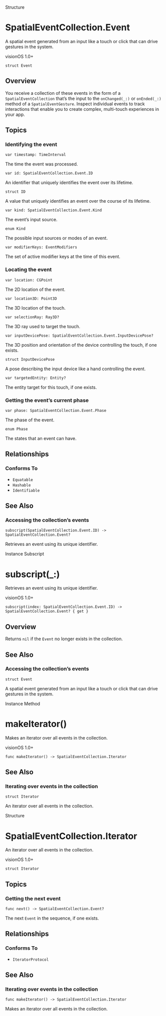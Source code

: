 Structure

# SpatialEventCollection.Event

A spatial event generated from an input like a touch or click that can drive
gestures in the system.

visionOS 1.0+

    
    
    struct Event

## Overview

You receive a collection of these events in the form of a
`SpatialEventCollection` that’s the input to the `onChanged(_:)` or
`onEnded(_:)` method of a `SpatialEventGesture`. Inspect individual events to
track interactions that enable you to create complex, multi-touch experiences
in your app.

## Topics

### Identifying the event

`var timestamp: TimeInterval`

The time the event was processed.

`var id: SpatialEventCollection.Event.ID`

An identifier that uniquely identifies the event over its lifetime.

`struct ID`

A value that uniquely identifies an event over the course of its lifetime.

`var kind: SpatialEventCollection.Event.Kind`

The event’s input source.

`enum Kind`

The possible input sources or modes of an event.

`var modifierKeys: EventModifiers`

The set of active modifier keys at the time of this event.

### Locating the event

`var location: CGPoint`

The 2D location of the event.

`var location3D: Point3D`

The 3D location of the touch.

`var selectionRay: Ray3D?`

The 3D ray used to target the touch.

`var inputDevicePose: SpatialEventCollection.Event.InputDevicePose?`

The 3D position and orientation of the device controlling the touch, if one
exists.

`struct InputDevicePose`

A pose describing the input device like a hand controlling the event.

`var targetedEntity: Entity?`

The entity target for this touch, if one exists.

### Getting the event’s current phase

`var phase: SpatialEventCollection.Event.Phase`

The phase of the event.

`enum Phase`

The states that an event can have.

## Relationships

### Conforms To

  * `Equatable`
  * `Hashable`
  * `Identifiable`

## See Also

### Accessing the collection’s events

`subscript(SpatialEventCollection.Event.ID) -> SpatialEventCollection.Event?`

Retrieves an event using its unique identifier.

Instance Subscript

# subscript(_:)

Retrieves an event using its unique identifier.

visionOS 1.0+

    
    
    subscript(index: SpatialEventCollection.Event.ID) -> SpatialEventCollection.Event? { get }

## Overview

Returns `nil` if the `Event` no longer exists in the collection.

## See Also

### Accessing the collection’s events

`struct Event`

A spatial event generated from an input like a touch or click that can drive
gestures in the system.

Instance Method

# makeIterator()

Makes an iterator over all events in the collection.

visionOS 1.0+

    
    
    func makeIterator() -> SpatialEventCollection.Iterator

## See Also

### Iterating over events in the collection

`struct Iterator`

An iterator over all events in the collection.

Structure

# SpatialEventCollection.Iterator

An iterator over all events in the collection.

visionOS 1.0+

    
    
    struct Iterator

## Topics

### Getting the next event

`func next() -> SpatialEventCollection.Event?`

The next `Event` in the sequence, if one exists.

## Relationships

### Conforms To

  * `IteratorProtocol`

## See Also

### Iterating over events in the collection

`func makeIterator() -> SpatialEventCollection.Iterator`

Makes an iterator over all events in the collection.

